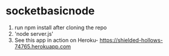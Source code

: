 # socketbasicnode
1. run npm install after cloning the repo
2. 'node server.js' 
3. See this app in action on Heroku- https://shielded-hollows-74765.herokuapp.com
